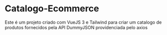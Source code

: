 # Catalogo-Ecommerce
Este é um projeto criado com VueJS 3 e Tailwind para criar um catalogo de produtos fornecidos pela API DummyJSON providenciada pelo axios

